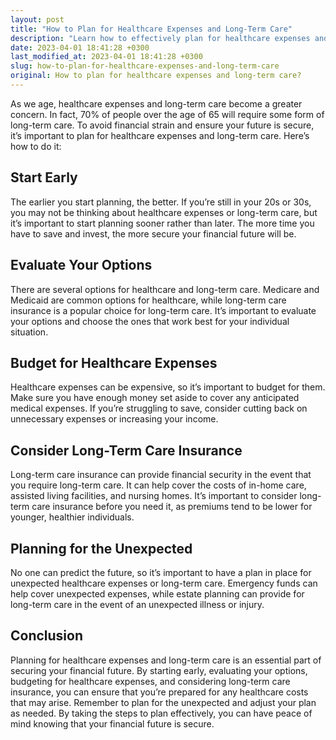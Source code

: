 ```yaml
---
layout: post
title: "How to Plan for Healthcare Expenses and Long-Term Care"
description: "Learn how to effectively plan for healthcare expenses and long-term care in order to secure your financial future."
date: 2023-04-01 18:41:28 +0300
last_modified_at: 2023-04-01 18:41:28 +0300
slug: how-to-plan-for-healthcare-expenses-and-long-term-care
original: How to plan for healthcare expenses and long-term care?
---
```

As we age, healthcare expenses and long-term care become a greater concern. In fact, 70% of people over the age of 65 will require some form of long-term care. To avoid financial strain and ensure your future is secure, it’s important to plan for healthcare expenses and long-term care. Here’s how to do it:

## Start Early

The earlier you start planning, the better. If you’re still in your 20s or 30s, you may not be thinking about healthcare expenses or long-term care, but it’s important to start planning sooner rather than later. The more time you have to save and invest, the more secure your financial future will be.

## Evaluate Your Options

There are several options for healthcare and long-term care. Medicare and Medicaid are common options for healthcare, while long-term care insurance is a popular choice for long-term care. It’s important to evaluate your options and choose the ones that work best for your individual situation.

## Budget for Healthcare Expenses

Healthcare expenses can be expensive, so it’s important to budget for them. Make sure you have enough money set aside to cover any anticipated medical expenses. If you’re struggling to save, consider cutting back on unnecessary expenses or increasing your income.

## Consider Long-Term Care Insurance

Long-term care insurance can provide financial security in the event that you require long-term care. It can help cover the costs of in-home care, assisted living facilities, and nursing homes. It’s important to consider long-term care insurance before you need it, as premiums tend to be lower for younger, healthier individuals.

## Planning for the Unexpected

No one can predict the future, so it’s important to have a plan in place for unexpected healthcare expenses or long-term care. Emergency funds can help cover unexpected expenses, while estate planning can provide for long-term care in the event of an unexpected illness or injury.

## Conclusion

Planning for healthcare expenses and long-term care is an essential part of securing your financial future. By starting early, evaluating your options, budgeting for healthcare expenses, and considering long-term care insurance, you can ensure that you’re prepared for any healthcare costs that may arise. Remember to plan for the unexpected and adjust your plan as needed. By taking the steps to plan effectively, you can have peace of mind knowing that your financial future is secure.